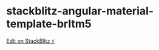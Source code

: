 # stackblitz-angular-material-template-brltm5

[Edit on StackBlitz ⚡️](https://stackblitz.com/edit/stackblitz-angular-material-template-brltm5)